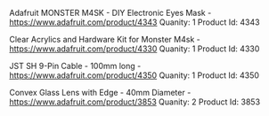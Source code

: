 
Adafruit MONSTER M4SK - DIY Electronic Eyes Mask - https://www.adafruit.com/product/4343
Quanity: 1
Product Id: 4343

Clear Acrylics and Hardware Kit for Monster M4sk - https://www.adafruit.com/product/4330
Quanity: 1
Product Id: 4330

JST SH 9-Pin Cable - 100mm long - https://www.adafruit.com/product/4350
Quanity: 1
Product Id: 4350

Convex Glass Lens with Edge - 40mm Diameter - https://www.adafruit.com/product/3853
Quanity: 2
Product Id: 3853
